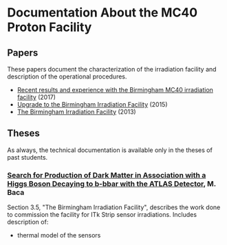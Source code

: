 # Documentation About the MC40 Proton Facility

## Papers
These papers document the characterization of the irradiation facility and description of the operational procedures.

- [Recent results and experience with the Birmingham MC40 irradiation facility](https://iopscience.iop.org/article/10.1088/1748-0221/12/03/C03075) (2017)
- [Upgrade to the Birmingham Irradiation Facility](https://www.sciencedirect.com/science/article/pii/S0168900215001734) (2015)
- [The Birmingham Irradiation Facility](https://www.sciencedirect.com/science/article/pii/S0168900213007675) (2013)

## Theses
As always, the technical documentation is available only in the theses of past students.

### [Search for Production of Dark Matter in Association with a Higgs Boson Decaying to b-bbar with the ATLAS Detector](http://www.ep.ph.bham.ac.uk/publications/thesis/mjb_thesis.pdf), M. Baca

Section 3.5, "The Birmingham Irradiation Facility", describes the work done to commission the facility for ITk Strip sensor irradiations. Includes description of:
- thermal model of the sensors
